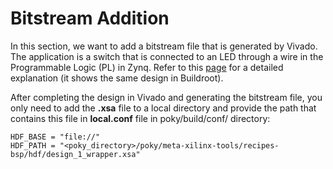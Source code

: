 # Bitstream Addition
In this section, we want to add a bitstream file that is generated by Vivado. 
The application is a switch that is connected to an LED through a wire in the Programmable Logic (PL) in Zynq.
Refer to this [page](https://github.com/Amir-Mansoori/Embedded-Linux-ZedBoard-Buildroot/tree/main/4-Bitstream-addition#bitstream-addition) for a detailed explanation (it shows the same design in Buildroot).

After completing the design in Vivado and generating the bitstream file, you only need to add the **.xsa** file to a local directory and provide the path that contains this file in **local.conf** file in poky/build/conf/ directory:

```
HDF_BASE = "file://"
HDF_PATH = "<poky_directory>/poky/meta-xilinx-tools/recipes-bsp/hdf/design_1_wrapper.xsa"
```
